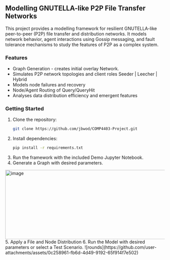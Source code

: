 ## Modelling GNUTELLA-like P2P File Transfer Networks
This project provides a modelling framework for resilient GNUTELLA-like peer-to-peer (P2P) file transfer and distribution networks. It models network behavior, agent interactions using Gossip messaging, and fault tolerance mechanisms to study the features of P2P as a complex system.

### Features
- Graph Generation - creates initial overlay Network.
- Simulates P2P network topologies and client roles
    Seeder | Leecher | Hybrid
- Models node failures and recovery
- Node/Agent Routing of Query/QueryHit
- Analyses data distribution efficiency and emergent features

### Getting Started

1. Clone the repository:
    ```bash
    git clone https://github.com/jbwod/COMP4403-Project.git
    ```
2. Install dependencies:
    ```bash
    pip install -r requirements.txt
    ```
3. Run the framework with the included Demo Jupyter Notebook.
4. Generate a Graph with desired parameters.
<img width="593" height="219" alt="image" src="https://github.com/user-attachments/assets/d9d806ea-4e29-430b-9de5-cfd772a9745a" />
5. Apply a File and Node Distribution
6. Run the Model with desired parameters or select a Test Scenario. 
![rounds](https://github.com/user-attachments/assets/0c258961-fb6d-4d49-9192-65f914f7e502)
